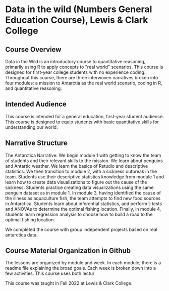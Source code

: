 # Data in the wild (Numbers General Education Course), Lewis & Clark College

## Course Overview
Data in the Wild is an introductory course to quantitative reasoning, primarily using R to apply concepts to "real world" scenarios. This course is designed for first-year college students with no experience coding. Throughout this course, there are three interwoven narratives broken into four modules: a mission to Antarctia as the real world scenario, coding in R, and quantitative reasoning.

## Intended Audience
This course is intended for a general education, first-year student audience. This course is designed to equip students with basic quantitative skills for understanding our world. 

## Narrative Structure
The Antarctica Narrative: We begin module 1 with getting to know the team of students and their relevant skills to the mission. We learn about penguins and Antartic weather. We learn the basics of Rstudio and descriptive statistics. We then transition to module 2, with a sickness outbreak in the team. Students use their descriptive statistics knowledge from module 1 and learn how to create data visualizations to figure out the cause of the sickness. Students practice creating data visualizations using the same penguin dataset as in module 1. In module 3, having identified the cause of the illness as aquaculture fish, the team attempts to find new food sources in Antarctica. Students learn about inferential statistics, and perform t-tests and ANOVAs to determine the optimal fishing location. Finally, in module 4, students learn regression analysis to choose how to build a road to the optimal fishing location.

We completed the course with group independent projects based on real antarctica data.

## Course Material Organization in Github
The lessons are organized by module and week. In each module, there is a readme file explaining the broad goals. Each week is broken down into a few activities. This course uses both lectur

This course was taught in Fall 2022 at Lewis & Clark College.
